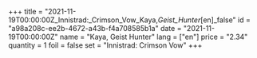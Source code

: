 +++
title = "2021-11-19T00:00:00Z_Innistrad:_Crimson_Vow_Kaya,_Geist_Hunter_[en]_false"
id = "a98a208c-ee2b-4672-a43b-f4a708585b1a"
date = "2021-11-19T00:00:00Z"
name = "Kaya, Geist Hunter"
lang = ["en"]
price = "2.34"
quantity = 1
foil = false
set = "Innistrad: Crimson Vow"
+++

